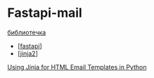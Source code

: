 # Fastapi-mail

[библиотечка](https://sabuhish.github.io/fastapi-mail/#fastapi-mail)

- [[fastapi]]
- [[jinja2]]

[Using Jinja for HTML Email Templates in Python](https://frankcorso.dev/email-html-templates-jinja-python.html)

[//begin]: # "Autogenerated link references for markdown compatibility"
[fastapi]: ../lists/fastapi "Аastapi"
[jinja2]: jinja2 "Jinja2"
[//end]: # "Autogenerated link references"